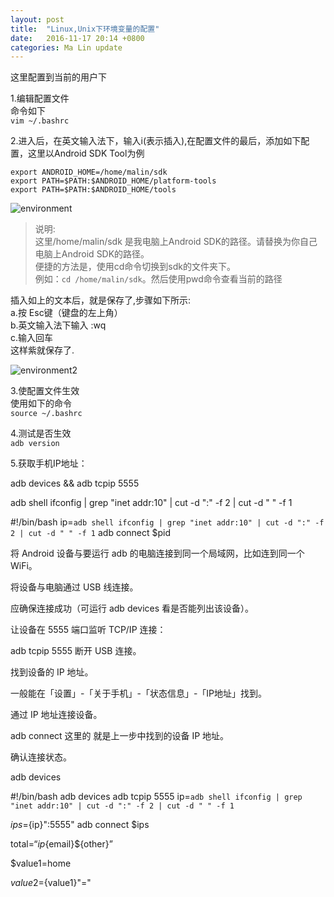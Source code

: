 ```yaml
---
layout: post
title:  "Linux,Unix下环境变量的配置"
date:   2016-11-17 20:14 +0800
categories: Ma Lin update
---
```


这里配置到当前的用户下<br/>

1.编辑配置文件<br/>
命令如下<br/>
`vim ~/.bashrc`


2.进入后，在英文输入法下，输入i(表示插入),在配置文件的最后，添加如下配置，这里以Android SDK Tool为例<br/>

`export ANDROID_HOME=/home/malin/sdk`<br/>
`export PATH=$PATH:$ANDROID_HOME/platform-tools`<br/>
`export PATH=$PATH:$ANDROID_HOME/tools`<br/>

![environment](http://ogxkun013.bkt.clouddn.com/huanjing.png)

>说明:<br/>
这里/home/malin/sdk 是我电脑上Android SDK的路径。请替换为你自己电脑上Android SDK的路径。<br/>
便捷的方法是，使用cd命令切换到sdk的文件夹下。<br/>
例如：`cd /home/malin/sdk`。然后使用pwd命令查看当前的路径<br/>


插入如上的文本后，就是保存了,步骤如下所示:<br/>
a.按 Esc键（键盘的左上角）<br/>
b.英文输入法下输入 :wq<br/>
c.输入回车<br/>
这样紫就保存了.<br/>

![environment2](http://ogxkun013.bkt.clouddn.com/e2.png)


3.使配置文件生效<br/>
使用如下的命令<br/>
`source ~/.bashrc`

4.测试是否生效<br/>
`adb version`

5.获取手机IP地址：

adb devices && adb tcpip 5555

adb shell ifconfig | grep "inet addr:10" | cut -d ":" -f 2 | cut -d " " -f 1



#!/bin/bash
ip=`adb shell ifconfig | grep "inet addr:10" | cut -d ":" -f 2 | cut -d " " -f 1`
adb connect $pid




将 Android 设备与要运行 adb 的电脑连接到同一个局域网，比如连到同一个 WiFi。

将设备与电脑通过 USB 线连接。

应确保连接成功（可运行 adb devices 看是否能列出该设备）。

让设备在 5555 端口监听 TCP/IP 连接：

adb tcpip 5555
断开 USB 连接。

找到设备的 IP 地址。

一般能在「设置」-「关于手机」-「状态信息」-「IP地址」找到。

通过 IP 地址连接设备。

adb connect <device-ip-address>
这里的 <device-ip-address> 就是上一步中找到的设备 IP 地址。

确认连接状态。

adb devices



#!/bin/bash
adb devices
adb tcpip 5555
ip=`adb shell ifconfig | grep "inet addr:10" | cut -d ":" -f 2 | cut -d " " -f 1`

$ips=${ip}":5555"
adb connect $ips

total=“${ip}${email}${other}”

$value1=home

$value2=${value1}"="
